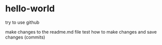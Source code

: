 # hello-world
try to use github

make changes to the readme.md file
test how to make changes and save changes (commits)
